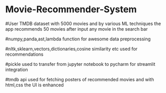 # Movie-Recommender-System

#User TMDB dataset with 5000 movies and by various ML techniques the app recommends 50 movies after input any movie in the search bar

#numpy,panda,ast,lambda function for awesome data preprocessing 

#nltk,sklearn,vectors,dictionaries,cosine similarity etc used for recommendations

#pickle used to transfer from jupyter notebook to pycharm for streamlit integration

#tmdb api used for fetching posters of recommended movies and with html,css the UI is enhanced
